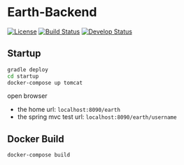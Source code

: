# Earth-Backend

[![License][license-image]][license-url] [![Build Status][master-travis-image]][travis-url]
[![Develop Status][develop-travis-image]][travis-url]


## Startup

```bash
gradle deploy
cd startup
docker-compose up tomcat
```

open browser
- the home url: `localhost:8090/earth`
- the spring mvc test url: `localhost:8090/earth/username`

## Docker Build 

```bash
docker-compose build

```

[travis-url]: https://travis-ci.org/G-Explorer/Earth-Backend-Java
[master-travis-image]: https://img.shields.io/travis/G-Explorer/Earth-Backend-Java/master.svg?style=flat-square
[develop-travis-image]: https://img.shields.io/travis/G-Explorer/Earth-Backend-Java/develop.svg?style=flat-square

[license-url]: https://github.com/G-Explorer/Earth-Backend-Java/blob/master/LICENSE
[license-image]: https://img.shields.io/github/license/G-Explorer/Earth-Backend-Java.svg?style=flat-square
